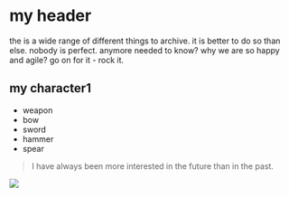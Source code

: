 # my header

the is a wide range of different things to archive. it is better to do so than else. nobody is perfect. anymore needed to know? why we are so happy and agile? go on for it - rock it.

## my character1

* weapon
* bow
* sword
* hammer
* spear

> I have always been more interested
> in the future than in the past.

<img src="https://vignette.wikia.nocookie.net/finalfantasy/images/d/d2/BCFFVII-Elfe-Artwork.jpg/revision/latest?cb=20200422202611"/>
